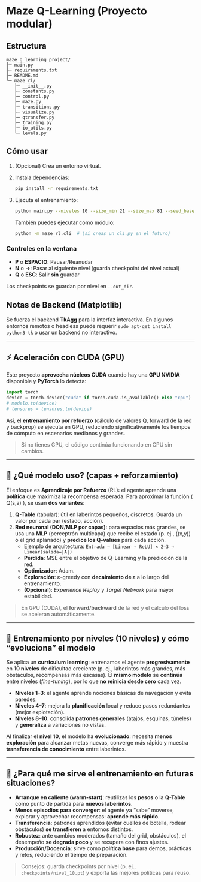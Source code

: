 # Maze Q-Learning (Proyecto modular)

## Estructura

```
maze_q_learning_project/
├─ main.py
├─ requirements.txt
├─ README.md
└─ maze_rl/
   ├─ __init__.py
   ├─ constants.py
   ├─ control.py
   ├─ maze.py
   ├─ transitions.py
   ├─ visualize.py
   ├─ qtransfer.py
   ├─ training.py
   ├─ io_utils.py
   └─ levels.py
```

## Cómo usar

1) (Opcional) Crea un entorno virtual.
2) Instala dependencias:
   ```bash
   pip install -r requirements.txt
   ```

3) Ejecuta el entrenamiento:
   ```bash
   python main.py --niveles 10 --size_min 21 --size_max 81 --seed_base 7 --episodios 4000 --batch 32768 --steps_cap 2048 --watch_every 200 --fps 40 --out_dir checkpoints_maze
   ```

   También puedes ejecutar como módulo:
   ```bash
   python -m maze_rl.cli  # (si creas un cli.py en el futuro)
   ```

### Controles en la ventana
- **P** o **ESPACIO**: Pausar/Reanudar
- **N** o **→**: Pasar al siguiente nivel (guarda checkpoint del nivel actual)
- **Q** o **ESC**: Salir **sin** guardar

Los checkpoints se guardan por nivel en `--out_dir`.

## Notas de Backend (Matplotlib)
Se fuerza el backend **TkAgg** para la interfaz interactiva. En algunos entornos remotos o headless puede requerir `sudo apt-get install python3-tk` o usar un backend no interactivo.

---

## ⚡ Aceleración con CUDA (GPU)

Este proyecto **aprovecha núcleos CUDA** cuando hay una **GPU NVIDIA** disponible y **PyTorch** lo detecta:
```python
import torch
device = torch.device("cuda" if torch.cuda.is_available() else "cpu")
# modelo.to(device)
# tensores = tensores.to(device)
```
Así, el **entrenamiento por refuerzo** (cálculo de valores Q, forward de la red y backprop) se ejecuta en GPU, 
reduciendo significativamente los tiempos de cómputo en escenarios medianos y grandes.

> Si no tienes GPU, el código continúa funcionando en CPU sin cambios.

---

## 🧠 ¿Qué modelo uso? (capas + reforzamiento)

El enfoque es **Aprendizaje por Refuerzo** (RL): el agente aprende una **política** que maximiza la recompensa esperada. 
Para aproximar la función \( Q(s,a) \), se usan **dos variantes**:

1. **Q-Table** (tabular): útil en laberintos pequeños, discretos. Guarda un valor por cada par (estado, acción).
2. **Red neuronal (DQN/MLP por capas)**: para espacios más grandes, se usa una **MLP** (perceptrón multicapa) que recibe el estado (p. ej., \((x,y)\) o el grid aplanado) y **predice los Q-values** para cada acción.
   - Ejemplo de arquitectura: `Entrada → [Linear → ReLU] × 2–3 → Linear(salida=|A|)`
   - **Pérdida**: MSE entre el objetivo de Q-Learning y la predicción de la red.
   - **Optimizador**: Adam.
   - **Exploración**: ε-greedy con **decaimiento de ε** a lo largo del entrenamiento.
   - **(Opcional)**: *Experience Replay* y *Target Network* para mayor estabilidad.

> En GPU (CUDA), el **forward/backward** de la red y el cálculo del loss se aceleran automáticamente.

---

## 🧗 Entrenamiento por niveles (10 niveles) y cómo “evoluciona” el modelo

Se aplica un **curriculum learning**: entrenamos el agente **progresivamente** en **10 niveles** de dificultad creciente 
(p. ej., laberintos más grandes, más obstáculos, recompensas más escasas). El **mismo modelo** se **continúa** entre niveles
(*fine-tuning*), por lo que **no reinicia desde cero** cada vez.

- **Niveles 1–3**: el agente aprende nociones básicas de navegación y evita paredes.
- **Niveles 4–7**: mejora la **planificación** local y reduce pasos redundantes (mejor explotación).
- **Niveles 8–10**: consolida **patrones generales** (atajos, esquinas, túneles) y **generaliza** a variaciones no vistas.

Al finalizar el **nivel 10**, el modelo ha **evolucionado**: necesita **menos exploración** para alcanzar metas nuevas,
converge más rápido y muestra **transferencia de conocimiento** entre laberintos.

---

## 🔁 ¿Para qué me sirve el entrenamiento en futuras situaciones?

- **Arranque en caliente (warm‑start)**: reutilizas los **pesos** o la **Q-Table** como punto de partida para **nuevos laberintos**.
- **Menos episodios para converger**: el agente ya “sabe” moverse, explorar y aprovechar recompensas: **aprende más rápido**.
- **Transferencia**: patrones aprendidos (evitar cuellos de botella, rodear obstáculos) **se transfieren** a entornos distintos.
- **Robustez**: ante cambios moderados (tamaño del grid, obstáculos), el desempeño **se degrada poco** y se recupera con finos ajustes.
- **Producción/Docencia**: sirve como **política base** para demos, prácticas y retos, reduciendo el tiempo de preparación.

> Consejos: guarda checkpoints por nivel (p. ej., `checkpoints/nivel_10.pt`) y exporta las mejores políticas para reuso.
